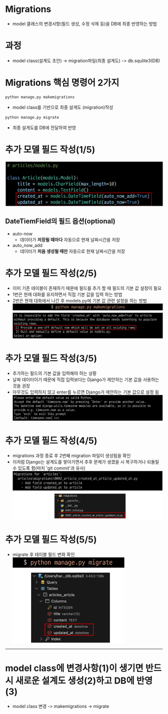 # Migrations
- model 클래스의 변경사항(필드 생성, 수정 삭제 등)을 DB에 최종 반영하는 방법
# 과정
- model class(설계도 초안) -> migration파일(최종 설계도) -> db.squlite3(DB)
# Migrations 핵심 명령어 2가지
```python
python manage.py makemigrations
```
- model class를 기반으로 최종 설게도 (migration)작성

```python
python manage.py migrate
```
- 최종 설게도를 DB에 전달하여 반영

# 추가 모델 필드 작성(1/5)
![alt text](image-9.png)
## DateTiemField의 필드 옵션(optional)
- auto-now
    - 데이터가 **저장될 때마다** 자동으로 현재 날짜시간을 저장
- auto_now_add
    - 데이터가 **처음 생성될 때만** 자동으로 현재 날짜시간을 저장

# 추가 모델 필드 작성(2/5)
- 이미 기존 테이블이 존재하기 때문에 필드를 추가 할 때 필드의 기본 값 설정이 필요
- 1번은 현재 대화를 유지하면서 직접 기본 값을 입력 하는 방법
- 2번은 현재 대화에서 나간 후 models.py에 기본 값 관련 설정을 하는 방법
![alt text](image-10.png)

# 추가 모델 필드 작성(3/5)
- 추가하는 필드의 기본 값을 입력해야 하는 상황
- 날짜 데이터이기 때문에 직접 입력보다는 Django가 제안하는 기본 값을 사용하는 것을 권장
- 아무것도 입력하지 않고 enter를 누르면 Django가 제안하는 기본 값으로 설정 됨
![alt text](image-11.png)

# 추가 모델 필드 작성(4/5)
- migrations 과정 종료 후 2번째 migration 파일이 생성됨을 확인
- 이처럼 Django는 설계도를 쌓아가면서 추후 문제가 생겼을 시 복구하거나 되돌릴 수 있도록 함(마치 'git commit'과 유사)
![alt text](image-12.png)

# 추가 모델 필드 작성(5/5)
- migrate 후 테이블 필드 변화 확인
![alt text](image-13.png)

---

# model class에 변경사항(1)이 생기면 반드시 새로운 설계도 생성(2)하고 DB에 반영(3)
- model class 변경 -> makemigrations -> migrate
